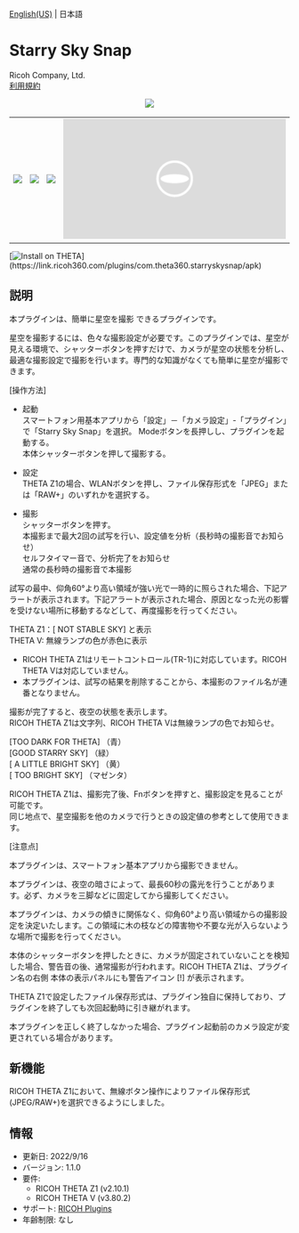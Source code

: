[English(US)](README.md) | 日本語

# Starry Sky Snap

Ricoh Company, Ltd.  
[利用規約](https://www.ricoh360.com/ja/terms/plugins/)

<div align="center"><img src="./1.png"><table><tr><td><img src="./2.png"></td><td><img src="./3.png"></td><td><img src="./4.png"></td><td><img src="./5.png"></td></tr></table></div>

[![Install on THETA](https://assets.ricoh360.com/image/upload/v1/front/theta/install-button.svg?)](https://link.ricoh360.com/plugins/com.theta360.starryskysnap/apk)

## 説明

<div id="plugin-description">

本プラグインは、簡単に星空を撮影 できるプラグインです。  

星空を撮影するには、色々な撮影設定が必要です。このプラグインでは、星空が見える環境で、シャッターボタンを押すだけで、カメラが星空の状態を分析し、最適な撮影設定で撮影を行います。専門的な知識がなくても簡単に星空が撮影できます。  


[操作方法]  

- 起動  
スマートフォン用基本アプリから「設定」－「カメラ設定」-「プラグイン」で「Starry Sky Snap」を選択。
Modeボタンを長押しし、プラグインを起動する。  
本体シャッターボタンを押して撮影する。  


- 設定  
THETA Z1の場合、WLANボタンを押し、ファイル保存形式を「JPEG」または「RAW+」のいずれかを選択する。  


- 撮影  
シャッターボタンを押す。  
本撮影まで最大2回の試写を行い、設定値を分析（長秒時の撮影音でお知らせ）  
セルフタイマー音で、分析完了をお知らせ  
通常の長秒時の撮影音で本撮影  

試写の最中、仰角60°より高い領域が強い光で一時的に照らされた場合、下記アラートが表示されます。下記アラートが表示された場合、原因となった光の影響を受けない場所に移動するなどして、再度撮影を行ってください。  
  
THETA Z1：[ NOT STABLE SKY] と表示  
THETA V: 無線ランプの色が赤色に表示  
  
* RICOH THETA Z1はリモートコントロール(TR-1)に対応しています。RICOH THETA Vは対応していません。
* 本プラグインは、試写の結果を削除することから、本撮影のファイル名が連番となりません。

撮影が完了すると、夜空の状態を表示します。  
RICOH THETA Z1は文字列、RICOH THETA Vは無線ランプの色でお知らせ。  

[TOO DARK FOR THETA] （青）  
[GOOD STARRY SKY] （緑）  
[ A LITTLE BRIGHT SKY] （黄）  
[ TOO BRIGHT SKY] （マゼンタ）  

RICOH THETA Z1は、撮影完了後、Fnボタンを押すと、撮影設定を見ることが可能です。  
同じ地点で、星空撮影を他のカメラで行うときの設定値の参考として使用できます。  


[注意点]  

本プラグインは、スマートフォン基本アプリから撮影できません。  

本プラグインは、夜空の暗さによって、最長60秒の露光を行うことがあります。必ず、カメラを三脚などに固定してから撮影してください。  

本プラグインは、カメラの傾きに関係なく、仰角60°より高い領域からの撮影設定を決定いたします。この領域に木の枝などの障害物や不要な光が入らないような場所で撮影を行ってください。  

本体のシャッターボタンを押したときに、カメラが固定されていないことを検知した場合、警告音の後、通常撮影が行われます。RICOH THETA Z1は、プラグイン名の右側 本体の表示パネルにも警告アイコン [!] が表示されます。  

THETA Z1で設定したファイル保存形式は、プラグイン独自に保持しており、プラグインを終了しても次回起動時に引き継がれます。  

本プラグインを正しく終了しなかった場合、プラグイン起動前のカメラ設定が変更されている場合があります。  

</div>

## 新機能

<div id="plugin-whats-new">

RICOH THETA Z1において、無線ボタン操作によりファイル保存形式(JPEG/RAW+)を選択できるようにしました。 

</div>

## 情報

- 更新日: 2022/9/16
- バージョン: 1.1.0
- 要件:
  - RICOH THETA Z1 (v2.10.1)
  - RICOH THETA V (v3.80.2)
- サポート: [RICOH Plugins](https://support.ricoh360.com/ja/)
- 年齢制限: なし
